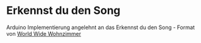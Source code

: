 # Erkennst du den Song

Arduino Implementierung angelehnt an das Erkennst du den Song - Format von [World Wide Wohnzimmer](https://www.youtube.com/c/twintv)
